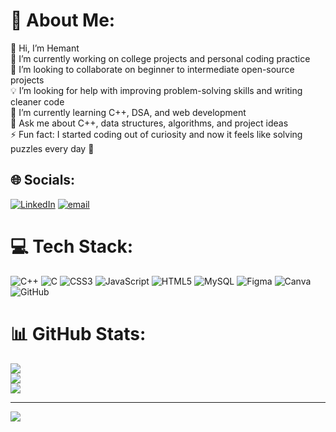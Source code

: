 # 💫 About Me:
👋 Hi, I’m Hemant<br>🔭 I’m currently working on college projects and personal coding practice<br>🤝 I’m looking to collaborate on beginner to intermediate open-source projects<br>💡 I’m looking for help with improving problem-solving skills and writing cleaner code<br>🌱 I’m currently learning C++, DSA, and web development<br>💬 Ask me about C++, data structures, algorithms, and project ideas<br>⚡ Fun fact: I started coding out of curiosity and now it feels like solving puzzles every day 🧩


## 🌐 Socials:
[![LinkedIn](https://img.shields.io/badge/LinkedIn-%230077B5.svg?logo=linkedin&logoColor=white)](https://linkedin.com/in/https://in.linkedin.com/in/hemantdhangar) [![email](https://img.shields.io/badge/Email-D14836?logo=gmail&logoColor=white)](mailto:hemantfsu@gmail.com) 

# 💻 Tech Stack:
![C++](https://img.shields.io/badge/c++-%2300599C.svg?style=for-the-badge&logo=c%2B%2B&logoColor=white) ![C](https://img.shields.io/badge/c-%2300599C.svg?style=for-the-badge&logo=c&logoColor=white) ![CSS3](https://img.shields.io/badge/css3-%231572B6.svg?style=for-the-badge&logo=css3&logoColor=white) ![JavaScript](https://img.shields.io/badge/javascript-%23323330.svg?style=for-the-badge&logo=javascript&logoColor=%23F7DF1E) ![HTML5](https://img.shields.io/badge/html5-%23E34F26.svg?style=for-the-badge&logo=html5&logoColor=white) ![MySQL](https://img.shields.io/badge/mysql-4479A1.svg?style=for-the-badge&logo=mysql&logoColor=white) ![Figma](https://img.shields.io/badge/figma-%23F24E1E.svg?style=for-the-badge&logo=figma&logoColor=white) ![Canva](https://img.shields.io/badge/Canva-%2300C4CC.svg?style=for-the-badge&logo=Canva&logoColor=white) ![GitHub](https://img.shields.io/badge/github-%23121011.svg?style=for-the-badge&logo=github&logoColor=white)
# 📊 GitHub Stats:
![](https://github-readme-stats.vercel.app/api?username=hemantfsu&theme=dark&hide_border=false&include_all_commits=true&count_private=false)<br/>
![](https://nirzak-streak-stats.vercel.app/?user=hemantfsu&theme=dark&hide_border=false)<br/>
![](https://github-readme-stats.vercel.app/api/top-langs/?username=hemantfsu&theme=dark&hide_border=false&include_all_commits=true&count_private=false&layout=compact)

---
[![](https://visitcount.itsvg.in/api?id=hemantfsu&icon=0&color=0)](https://visitcount.itsvg.in)

<!-- Proudly created with GPRM ( https://gprm.itsvg.in ) -->
